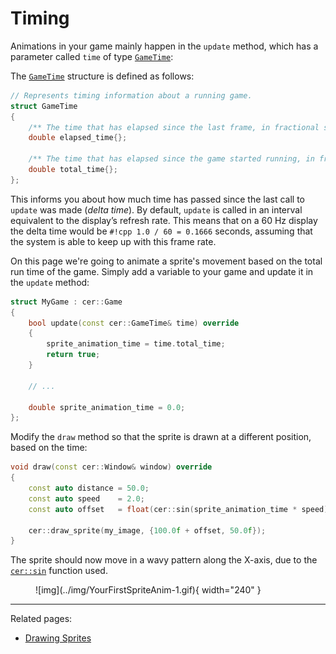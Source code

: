 # Timing

Animations in your game mainly happen in the `update` method, which has a parameter called `time` of type [`GameTime`](../api/Game/GameTime/index.md#gametime):

The [`GameTime`](../api/Game/GameTime/index.md#gametime) structure is defined as follows:

```cpp
// Represents timing information about a running game.
struct GameTime
{
    /** The time that has elapsed since the last frame, in fractional seconds */
    double elapsed_time{};

    /** The time that has elapsed since the game started running, in fractional seconds */
    double total_time{};
};
```

This informs you about how much time has passed since the last call to `update` was made (_delta time_). By default, `update` is called in an interval equivalent to the display’s refresh rate. This means that on a 60 Hz display the delta time would be `#!cpp 1.0 / 60 = 0.1666` seconds, assuming that the system is able to keep up with this frame rate.

On this page we're going to animate a sprite's movement based on the total run time of the game.
Simply add a variable to your game and update it in the `update` method:

```cpp
struct MyGame : cer::Game
{
    bool update(const cer::GameTime& time) override
    {
        sprite_animation_time = time.total_time;
        return true;
    }

    // ...

    double sprite_animation_time = 0.0;
};
```

Modify the `draw` method so that the sprite is drawn at a different position, based on the time:

```cpp
void draw(const cer::Window& window) override
{
    const auto distance = 50.0;
    const auto speed    = 2.0;
    const auto offset   = float(cer::sin(sprite_animation_time * speed) * distance);

    cer::draw_sprite(my_image, {100.0f + offset, 50.0f});
}
```

The sprite should now move in a wavy pattern along the X-axis, due to the [`cer::sin`](../api/Math/index.md#sin) function used.

<figure markdown="span">
    ![img](../img/YourFirstSpriteAnim-1.gif){ width="240" }
</figure>

---

Related pages:

* [Drawing Sprites](../graphics/drawing-sprites.md)

